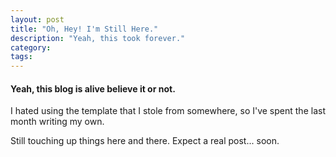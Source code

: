 ```yaml
---
layout: post
title: "Oh, Hey! I'm Still Here."
description: "Yeah, this took forever."
category:
tags:
---
```


#### Yeah, this blog is alive believe it or not.

I hated using the template that I stole from somewhere, so I've spent the last month writing my own.

Still touching up things here and there. Expect a real post... soon.
